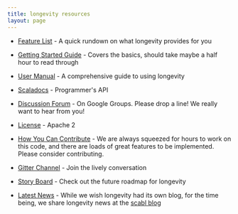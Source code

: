 ```yaml
---
title: longevity resources
layout: page
---
```


- [Feature List](feature-list.html) - A quick rundown on what
  longevity provides for you
- [Getting Started Guide](getting-started) - Covers the basics, should
  take maybe a half hour to read through
- [User Manual](manual) - A comprehensive guide to using longevity
- [Scaladocs](api) - Programmer's API
- [Discussion
  Forum](https://groups.google.com/forum/#!forum/longevity-users) - On
  Google Groups. Please drop a line! We really want to hear from you!

- [License](license.html) - Apache 2
- [How You Can Contribute](contributing.html) - We are always squeezed
  for hours to work on this code, and there are loads of great
  features to be implemented. Please consider contributing.
- [Gitter Channel](https://gitter.im/longevityframework/longevity) -
  Join the lively conversation
- [Story Board](https://www.pivotaltracker.com/n/projects/1231978) -
  Check out the future roadmap for longevity
- [Latest News](http://scabl.blogspot.com/search/label/longevity) -
  While we wish longevity had its own blog, for the time being, we
  share longevity news at the [scabl blog](http://scabl.blogspot.com/search/label/longevity)
